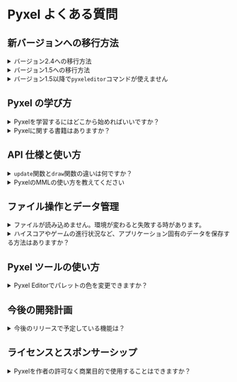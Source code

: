 # Pyxel よくある質問

## 新バージョンへの移行方法

<details>
<summary>バージョン2.4への移行方法</summary>

Pyxel 2.4 ではサウンドエンジンと MML 文法が刷新されています。<br>
コードをバージョン 2.4 に対応させるには、以下の変更を行ってください。

- Tone クラスの `waveform` フィールドを `wavetable` にリネームする
- `play` 関数、`playm` 関数の `tick` 引数を `sec`（小数形式の秒数）に変更する
- `play_pos` 関数の戻り値が `(sound_no, sec)` に変わったことに対応する
- Sound クラス、Music クラスの `save` 関数の `count` 引数を `sec` に変更する
- サウンドの再生秒数が必要な場合は、Sound クラスの `total_sec` 関数を利用する
- Sound クラスの `mml` 関数には新 MML 文法に沿ったコードを指定する
- 旧 MML 文法 を使用する場合は、Sound クラスの `old_mml` 関数を使用する
- `save`、`load` 関数の `excl_*` オプションを `exclude_*` に変更する
- `save`、`load` 関数の `include_*` オプションの指定を削除する

新しい MML 文法は後述の「Pyxel の MML の使い方」を参照してください。

</details>

<details>
<summary>バージョン1.5への移行方法</summary>

コードをバージョン 1.5 に対応させるには、以下の変更を行ってください。

- `init` の `caption` オプションを `title` にリネームする
- `init` の `scale` オプションを `display_scale` にリネームする
- `init` から `palette` オプションを削除する (初期化後に `colors` 配列でパレットカラーを変更できます)
- `init` から `fullscreen` オプションを削除する (初期化後に `fullscreen` 関数でフルスクリーンを切り替えることができます)
- キー名の未定義エラーが発生した場合、[キー定義](https://github.com/kitao/pyxel/blob/main/python/pyxel/__init__.pyi) に従ってキー名をリネームする
- `Image` クラスおよび `Tilemap` クラスの `get` と `set` をそれぞれ `pget` と `pset` に変更する
- `bltm` の `u`, `v`, `w`, `h` パラメータを 8 倍に変更する (`bltm` はピクセル単位で動作するようになりました)
- `Sound` および `Music` クラスのメンバーとメソッドを新しい名前に更新する

</details>

<details>
<summary>バージョン1.5以降で<code>pyxeleditor</code>コマンドが使えません</summary>

バージョン 1.5 以降、Pyxel のツールは`pyxel`コマンドに統合されました。リソースエディタにアクセスするには、次のコマンドを使用してください： `pyxel edit [PYXEL_RESOURCE_FILE]`

</details>

## Pyxel の学び方

<details>
<summary>Pyxelを学習するにはどこから始めればいいですか？</summary>

Pyxel のサンプルコードを 01、05、03、04、02 の順に試すのがおすすめです。

</details>

<details>
<summary>Pyxelに関する書籍はありますか？</summary>

日本語版のみですが、[公式の書籍](https://gihyo.jp/book/2025/978-4-297-14657-3)が発売されています。

</details>

## API 仕様と使い方

<details>
<summary><code>update</code>関数と<code>draw</code>関数の違いは何ですか？</summary>

`update`関数は毎フレーム呼び出されますが、`draw`関数は処理時間が許容限界を超えた場合にスキップされることがあります。Pyxel はこの設計により、レンダリング負荷や OS の割り込み処理の影響を軽減して、滑らかなアニメーションを実現しています。

</details>

<details>
<summary>PyxelのMMLの使い方を教えてください</summary>

Sound クラスの`mml`関数に MML (Music Macro Language) 文字列を渡すと、MML モードに移行し、その内容に沿ってサウンドが再生されるようになります。

MML モードでは、`notes`や`speed`などの通常のパラメータは無視され、指定した文字列の内容に沿ってサウンドが再生されます。`mml()`を呼ぶと MML モードをリセットできます。

`play`関数にサウンド番号の代わりに直接 MML 文字列を渡して再生することもできます。<br>
例：`pyxel.play(0, "CDEFG")`

Pyxel の MML で利用できるコマンドは以下のとおりです。

- `T <bpm>`(1-)<br>
  テンポ (BPM) を指定する。デフォルトは 120。<br>

- `Q <gate_percent>`(0-100)<br>
  発音する長さをパーセントで指定する。100 で音の切れ目がなくなり、0 だと発音されない。デフォルトは 80。

- `@ <tone_index>`(0-)<br>
  音色番号（初期状態では 0:Triangle / 1:Square / 2:Pulse / 3:Noise）を指定する。デフォルトは 0。

- `V <vol>`(0-127)<br>
  音量を指定する。デフォルトは 100。

- `K <key_offset>`(整数)<br>
  トランスポーズ量（音程オフセット）を半音単位で指定する。12 で音程が 1 オクターブ上がる。デフォルトは 0。

- `Y <offset_cents>`(整数)<br>
  デチューン（音程ずれ）を cent 単位で指定する。100 で半音上がり、-100 で半音下がる。デフォルトは 0。

- `@ENV <slot>`(0-)<br>
  エンベロープ（音量変化のカーブ）のスロットを切り替える。0 を指定するとオフになる。

- `@ENV <slot> { init_vol, dur_ticks1, vol1, dur_ticks2, vol2, ... }`<br>
  指定したスロットのエンベロープを設定して切り替える。スロット 0 は指定できない。<br>
  { }内は、「初期音量 (最初の 1 回のみ)」の後、「区間の長さ (tick)、音量 (vol)」を繰り返し指定する。1 tick は 4 分音符を 48 等分した長さ。<br>
  例：`@ENV 1 { 30, 20, 100, 50, 0 }`（音量を 30 から 20 tick かけて 100 にした後, 50 tick かけて 0 に変化させる）

- `@VIB <slot>`(0-)<br>
  ビブラート（音程を揺らすエフェクト）のスロットを切り替える。0 を指定するとオフになる。

- `@VIB <slot> { delay_ticks, period_ticks, depth_cents }` <br>
  指定したスロットのビブラートを設定して切り替える。スロット 0 は指定できない。<br>
  { }内は「ディレイ時間 (tick)、周期 (tick)、深さ (cent)」をこの順で指定する。1 tick は 4 分音符を 48 等分した長さ。<br>
  例：`@VIB 1 {24, 12, 100}`（24 tick 経過後、12 tick 周期でプラス半音からマイナス半音の範囲で音程を揺らす）

- `@GLI <slot>`(0-)<br>
  グライド（音程変化のエフェクト）のスロットを切り替える。0 を指定するとオフになる。

- `@GLI <slot> { offset_cents, dur_ticks }` <br>
  { }内は「最初の音程変化量 (cent)、0 に戻るまでの時間 (tick)」を指定する。1 tick は 4 分音符を 48 等分した長さ。<br>
  例：`@GLI 1 { -100, 24 }`（半音下から始まり、24 tick かけて本来の音程に戻る）

- `O <oct>`(-1 - 9)<br>
  オクターブを指定する。`O4`の A の音が 440 Hz になる。デフォルトは 4。

- `>`<br>
  オクターブを 1 上げる。最大 9。

- `<`<br>
  オクターブを 1 下げる。最小 -1。

- `L <len>`(1-192)<br>
  音符と休符のデフォルトの長さを指定する。L4 が 4 分音符。デフォルトは 4。

- `C/D/E/F/G/A/B`<br>
  指定した音階の音を再生する。`F16`のように後ろに長さを指定すると、その音だけ長さを変更する。

- `R`<br>
  休符を再生する。`R8`のように後ろに長さを指定すると、その休符だけ長さを変更する。

- `#/+`<br>
  音の後ろに記述すると、その音を半音上げる。

- `-`<br>
  音の後ろに記述すると、その音を半音下げる。

- `.`<br>
  付点。音や休符の後ろに記述すると、長さを 1/2 延ばす。複数指定することも可能。
  。
- `&`<br>
  タイ。同じ音程の次の音を一つの音として繋げる。異なる高さの音に指定するとエラーになる。

- `[`<br>
  繰り返し開始位置。

- `] <count>`<br>(1-)
  繰り返し終了位置。繰り返し開始位置との間のフレーズを指定した回数だけ再生する。回数を省略した場合は無限に繰り返す。入れ子にすることも可能。

</details>

## ファイル操作とデータ管理

<details>
<summary>ファイルが読み込めません。環境が変わると失敗する時があります。</summary>

ファイルを読み込む際に、カレントディレクトリが意図したものになっているかを確認してください。<br>
Pyxel の`init`関数が呼ばれると、カレントディレクトリはそのスクリプトファイルと同じ場所に変更され、それ以降は相対パスでファイルを指定できます。しかし、`init`を呼ぶ前にファイルを開こうとした場合や`init`の後にカレントディレクトリを変更した場合には読み込みに失敗する可能性があります。

</details>

<details>
<summary>ハイスコアやゲームの進行状況など、アプリケーション固有のデータを保存する方法はありますか？</summary>

`user_data_dir(vendor_name, app_name)`関数に開発者名とアプリ名を渡すと、プラットフォームに適したデータ保存用のディレクトリを作成し、そのパスを返します。このディレクトリの下でアプリケーション用のファイルの保存や読み込みを行ってください。

</details>

## Pyxel ツールの使い方

<details>
<summary>Pyxel Editorでパレットの色を変更できますか？</summary>

Pyxel リソースファイル（.pyxres）と同じディレクトリに、Pyxel パレットファイル（.pyxpal）を配置することで、Pyxel Editor で使用するパレットの色をリソースファイルに合わせることができます。Pyxel パレットファイルの作成方法については、README をご参照ください。

</details>

## 今後の開発計画

<details>
<summary>今後のリリースで予定している機能は？</summary>

以下の機能追加や改善を予定しています。

- Pyxel アプリランチャーの追加
- Pyxel Editor の操作性向上
- 子供向け Pyxel チュートリアルの追加

</details>

## ライセンスとスポンサーシップ

<details>
<summary>Pyxelを作者の許可なく商業目的で使用することはできますか？</summary>

MIT ライセンスに従い、ソースコードやライセンス表示用のファイルに著作権およびライセンスの全文を明示すれば、作者の許可を得ることなく自由に販売や配布が可能です。ただし、もし可能であれば、作者にご連絡いただいたり、スポンサーとしてご支援いただけるとありがたいです。

</details>
